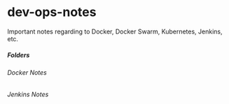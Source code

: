 # dev-ops-notes
Important notes regarding to Docker, Docker Swarm, Kubernetes, Jenkins, etc.

##### Folders
###### Docker Notes
###### Jenkins Notes
